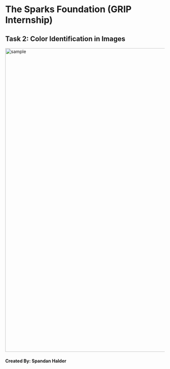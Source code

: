 # The Sparks Foundation (GRIP Internship)

## Task 2: Color Identification in Images

<img width="960" alt="sample" src="https://github.com/8spx/gripintern/assets/135336929/415fe27a-9ffd-41a0-9857-d39cf61ca469">


#### Created By: Spandan Halder
